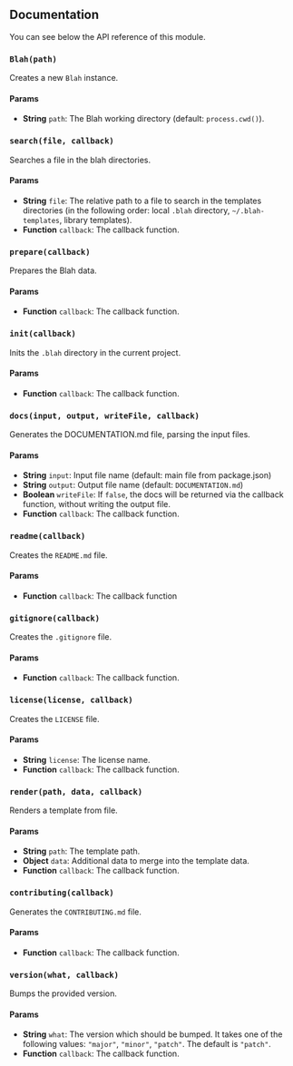 ## Documentation
You can see below the API reference of this module.

### `Blah(path)`
Creates a new `Blah` instance.

#### Params
- **String** `path`: The Blah working directory (default: `process.cwd()`).

### `search(file, callback)`
Searches a file in the blah directories.

#### Params
- **String** `file`: The relative path to a file to search in the templates directories (in the following order: local `.blah` directory,
`~/.blah-templates`, library templates).
- **Function** `callback`: The callback function.

### `prepare(callback)`
Prepares the Blah data.

#### Params
- **Function** `callback`: The callback function.

### `init(callback)`
Inits the `.blah` directory in the current project.

#### Params
- **Function** `callback`: The callback function.

### `docs(input, output, writeFile, callback)`
Generates the DOCUMENTATION.md file, parsing the input files.

#### Params
- **String** `input`: Input file name (default: main file from package.json)
- **String** `output`: Output file name (default: `DOCUMENTATION.md`)
- **Boolean** `writeFile`: If `false`, the docs will be returned via the callback function, without writing the output file.
- **Function** `callback`: The callback function.

### `readme(callback)`
Creates the `README.md` file.

#### Params
- **Function** `callback`: The callback function

### `gitignore(callback)`
Creates the `.gitignore` file.

#### Params
- **Function** `callback`: The callback function.

### `license(license, callback)`
Creates the `LICENSE` file.

#### Params
- **String** `license`: The license name.
- **Function** `callback`: The callback function.

### `render(path, data, callback)`
Renders a template from file.

#### Params
- **String** `path`: The template path.
- **Object** `data`: Additional data to merge into the template data.
- **Function** `callback`: The callback function.

### `contributing(callback)`
Generates the `CONTRIBUTING.md` file.

#### Params
- **Function** `callback`: The callback function.

### `version(what, callback)`
Bumps the provided version.

#### Params
- **String** `what`: The version which should be bumped. It takes one of the following values: `"major"`, `"minor"`, `"patch"`. The default is `"patch"`.
- **Function** `callback`: The callback function.

